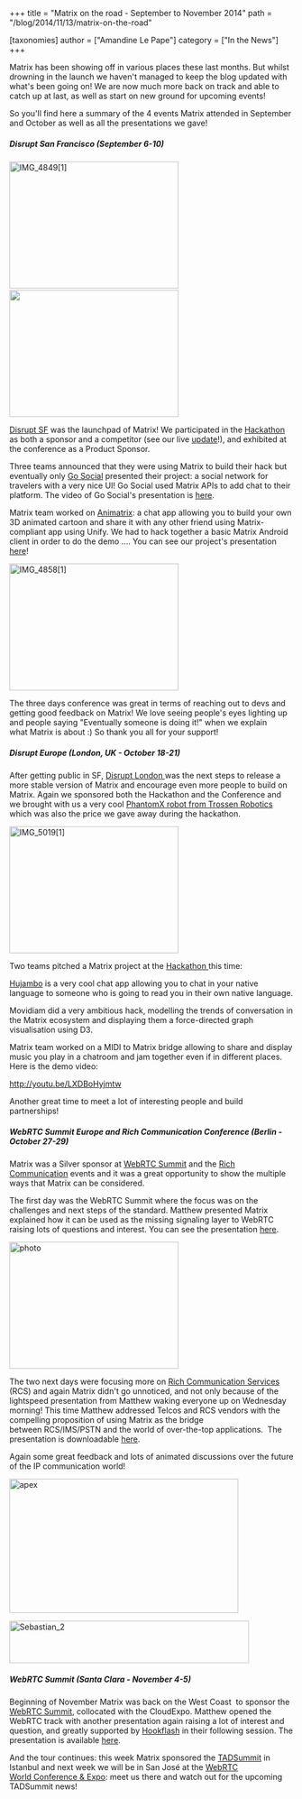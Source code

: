 +++
title = "Matrix on the road - September to November 2014"
path = "/blog/2014/11/13/matrix-on-the-road"

[taxonomies]
author = ["Amandine Le Pape"]
category = ["In the News"]
+++

Matrix has been showing off in various places these last months. But whilst drowning in the launch we haven't managed to keep the blog updated with what's been going on! We are now much more back on track and able to catch up at last, as well as start on new ground for upcoming events!

So you'll find here a summary of the 4 events Matrix attended in September and October as well as all the presentations we gave!

##### Disrupt San Francisco (September 6-10)

<a href="http://matrix.org/blog/wp-content/uploads/2014/09/6am.jpg"><img class="alignnone size-medium wp-image-191" src="http://matrix.org/blog/wp-content/uploads/2014/11/IMG_48491-300x225.jpg" alt="IMG_4849[1]" width="300" height="225" /></a> <a href="http://matrix.org/blog/wp-content/uploads/2014/09/6am.jpg"><img class="alignnone wp-image-138 size-medium" src="http://matrix.org/blog/wp-content/uploads/2014/09/6am-300x225.jpg" alt="" width="300" height="225" /></a>

<a href="http://techcrunch.com/events/disrupt-sf-2014/event-home/">Disrupt SF</a> was the launchpad of Matrix! We participated in the <a href="http://techcrunch.com/events/disrupt-sf-hackathon-2014/">Hackathon </a>as both a sponsor and a competitor (see our live <a title="Techcrunch Update!" href="http://matrix.org/blog/2014/09/09/techcrunch-update/">update</a>!), and exhibited at the conference as a Product Sponsor.

Three teams announced that they were using Matrix to build their hack but eventually only <a href="http://challengepost.com/software/go-social">Go Social</a> presented their project: a social network for travelers with a very nice UI! Go Social used Matrix APIs to add chat to their platform. The video of Go Social's presentation is <a href="http://techcrunch.com/video/go-social-presents-disrupt-sf-2014-hackathon/518404022/">here</a>.

Matrix team worked on <a href="http://challengepost.com/software/animatrix">Animatrix</a>: a chat app allowing you to build your own 3D animated cartoon and share it with any other friend using Matrix-compliant app using Unify. We had to hack together a basic Matrix Android client in order to do the demo .... You can see our project's presentation <a href="http://techcrunch.com/video/animatrix-presents-disrupt-sf-2014-hackathon/518404216/">here</a>!

<a href="http://matrix.org/blog/wp-content/uploads/2014/11/IMG_48581.jpg"><img class="size-medium wp-image-195 aligncenter" src="http://matrix.org/blog/wp-content/uploads/2014/11/IMG_48581-300x225.jpg" alt="IMG_4858[1]" width="300" height="225" /></a>

The three days conference was great in terms of reaching out to devs and getting good feedback on Matrix! We love seeing people's eyes lighting up and people saying "Eventually someone is doing it!" when we explain what Matrix is about :) So thank you all for your support!

##### Disrupt Europe (London, UK - October 18-21)

After getting public in SF, <a href="http://techcrunch.com/events/disrupt-eu/event-home/">Disrupt London </a>was the next steps to release a more stable version of Matrix and encourage even more people to build on Matrix. Again we sponsored both the Hackathon and the Conference and we brought with us a very cool <a href="http://www.trossenrobotics.com/phantomx-ax-hexapod.aspx" target="_blank">PhantomX robot from Trossen Robotics</a> which was also the price we gave away during the hackathon.

<a href="http://matrix.org/blog/wp-content/uploads/2014/11/IMG_50191.jpg"><img class="size-medium wp-image-193 aligncenter" src="http://matrix.org/blog/wp-content/uploads/2014/11/IMG_50191-300x225.jpg" alt="IMG_5019[1]" width="300" height="225" /></a>

Two teams pitched a Matrix project at the <a href="http://techcrunch.com/events/disrupt-europe-hackathon-2014-london/">Hackathon </a>this time:

<a href="http://hujambo.co">Hujambo</a> is a very cool chat app allowing you to chat in your native language to someone who is going to read you in their own native language.

Movidiam did a very ambitious hack, modelling the trends of conversation in the Matrix ecosystem and displaying them a force-directed graph visualisation using D3.

Matrix team worked on a MIDI to Matrix bridge allowing to share and display music you play in a chatroom and jam together even if in different places. Here is the demo video:

<http://youtu.be/LXDBoHyjmtw>

Another great time to meet a lot of interesting people and build partnerships!

##### WebRTC Summit Europe and Rich Communication Conference (Berlin - October 27-29)

Matrix was a Silver sponsor at <a href="http://rich-communication.com/webrtc-summit-europe/">WebRTC Summit</a> and the <a href="http://rich-communication.com/">Rich Communication</a> events and it was a great opportunity to show the multiple ways that Matrix can be considered.

The first day was the WebRTC Summit where the focus was on the challenges and next steps of the standard. Matthew presented Matrix explained how it can be used as the missing signaling layer to WebRTC raising lots of questions and interest. You can see the presentation <a title="Matrix, the missing link to WebRTC" href="http://matrix.org/blog/wp-content/uploads/2014/11/2014-11-03-Matrix_Missing-Link_IOT.pdf">here</a>.

<a href="http://matrix.org/blog/wp-content/uploads/2014/11/photo.jpg"><img class="size-medium wp-image-201 aligncenter" src="http://matrix.org/blog/wp-content/uploads/2014/11/photo-300x225.jpg" alt="photo" width="300" height="225" /></a>

The two next days were focusing more on <a href="http://www.gsma.com/network2020/rcs/" target="_blank">Rich Communication Services </a>(RCS) and again Matrix didn't go unnoticed, and not only because of the lightspeed presentation from Matthew waking everyone up on Wednesday morning! This time Matthew addressed Telcos and RCS vendors with the compelling proposition of using Matrix as the bridge between RCS/IMS/PSTN and the world of over-the-top applications.  The presentation is downloadable <a href="http://matrix.org/blog/wp-content/uploads/2014/11/2014-10-29-OTT-Federation-Strategies.pdf">here</a>.

Again some great feedback and lots of animated discussions over the future of the IP communication world!

<a href="http://matrix.org/blog/wp-content/uploads/2014/11/apex.png"><img class="wp-image-202 aligncenter" src="http://matrix.org/blog/wp-content/uploads/2014/11/apex-300x176.png" alt="apex" width="406" height="238" /></a>

<a href="http://matrix.org/blog/wp-content/uploads/2014/11/Sebastian_2.png"><img class="wp-image-203 aligncenter" src="http://matrix.org/blog/wp-content/uploads/2014/11/Sebastian_2-300x53.png" alt="Sebastian_2" width="425" height="75" /></a>

##### WebRTC Summit (Santa Clara - November 4-5)

Beginning of November Matrix was back on the West Coast  to sponsor the <a href="http://webrtcsummit.net/">WebRTC Summit</a>, collocated with the CloudExpo. Matthew opened the WebRTC track with another presentation again raising a lot of interest and question, and greatly supported by <a href="http://hookflash.com" target="_blank">Hookflash</a> in their following session. The presentation is available <a title="Matrix, the missing link to WebRTC" href="http://matrix.org/blog/wp-content/uploads/2014/11/2014-11-03-Matrix_Missing-Link_IOT.pdf">here</a>.

And the tour continues: this week Matrix sponsored the <a href="http://tadsummit.com/2014/">TADSummit</a> in Istanbul and next week we will be in San José at the <a href="http://www.webrtcworld.com/conference/west/">WebRTC World Conference & Expo</a>: meet us there and watch out for the upcoming TADSummit news!
